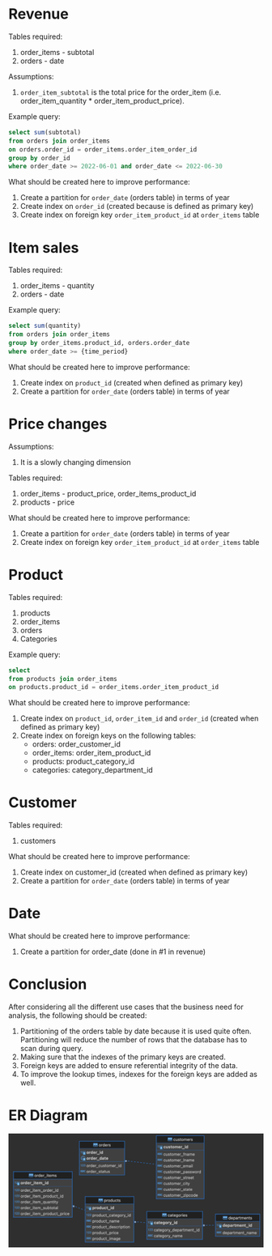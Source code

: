 # Revenue
Tables required:
1. order_items - subtotal
2. orders - date

Assumptions:
1. `order_item_subtotal` is the total price for the order_item (i.e. order_item_quantity * order_item_product_price).

Example query:
```sql
select sum(subtotal)
from orders join order_items
on orders.order_id = order_items.order_item_order_id
group by order_id
where order_date >= 2022-06-01 and order_date <= 2022-06-30
```
What should be created here to improve performance:
1. Create a partition for `order_date` (orders table) in terms of year
2. Create index on `order_id` (created because is defined as primary key)
3. Create index on foreign key `order_item_product_id` at `order_items` table


# Item sales
Tables required:
1. order_items - quantity
2. orders - date

Example query:
```sql
select sum(quantity)
from orders join order_items
group by order_items.product_id, orders.order_date
where order_date >= {time_period}
```
What should be created here to improve performance:
1. Create index on `product_id` (created when defined as primary key)
2. Create a partition for `order_date` (orders table) in terms of year

# Price changes
Assumptions:
1. It is a slowly changing dimension

Tables required:
1. order_items - product_price, order_items_product_id
2. products - price

What should be created here to improve performance:
1. Create a partition for `order_date` (orders table) in terms of year
2. Create index on foreign key `order_item_product_id` at `order_items` table

# Product
Tables required:
1. products
2. order_items
3. orders
4. Categories

Example query:
```sql
select
from products join order_items
on products.product_id = order_items.order_item_product_id

```

What should be created here to improve performance:
1. Create index on `product_id`, `order_item_id` and `order_id` (created when defined as primary key)
2. Create index on foreign keys on the following tables:
    - orders: order_customer_id
    - order_items: order_item_product_id
    - products: product_category_id
    - categories: category_department_id

# Customer
Tables required:
1. customers

What should be created here to improve performance:
1. Create index on customer_id (created when defined as primary key)
2. Create a partition for `order_date` (orders table) in terms of year

# Date

What should be created here to improve performance:
1. Create a partition for order_date (done in #1 in revenue)

# Conclusion
After considering all the different use cases that the business need for analysis, the following should be created:
1. Partitioning of the orders table by date because it is used quite often. Partitioning will reduce the number of rows that the database has to scan during query.
2. Making sure that the indexes of the primary keys are created.
3. Foreign keys are added to ensure referential integrity of the data.
4. To improve the lookup times, indexes for the foreign keys are added as well.

# ER Diagram
![ER Diagram](https://github.com/tokxinyi/SL-DE-Case-Study/blob/main/er_diagram.png)
